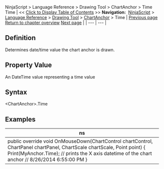﻿
NinjaScript \> Language Reference \> Drawing Tool \> ChartAnchor \> Time
Time
| \<\< [Click to Display Table of Contents](time.md) \>\> **Navigation:**     [NinjaScript](ninjascript.md) \> [Language Reference](language_reference_wip.md) \> [Drawing Tool](drawing_tools.md) \> [ChartAnchor](chartanchor.md) \> Time | [Previous page](barindex.md) [Return to chapter overview](chartanchor.md) [Next page](updatefrompoint.md) |
| --- | --- |
## Definition
Determines date/time value the chart anchor is drawn.
 
## Property Value
An DateTime value representing a time value
 
## Syntax
\<ChartAnchor\>.Time
 
## Examples
| ns |
| --- |
| public override void OnMouseDown(ChartControl chartControl, ChartPanel chartPanel, ChartScale chartScale, Point point) { Print(MyAnchor.Time); // prints the X axis datetime of the chart anchor  // 8/26/2014 6:55:00 PM } |
